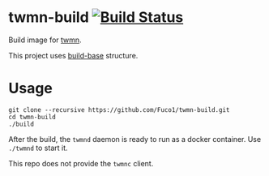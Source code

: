 # twmn-build [![Build Status](https://semaphoreci.com/api/v1/github-fuco1/twmn-build/branches/master/shields_badge.svg)](https://semaphoreci.com/github-fuco1/twmn-build)

Build image for [twmn](https://github.com/sboli/twmn).

This project uses [build-base](https://github.com/Fuco1/build-base) structure.

# Usage

``` shell
git clone --recursive https://github.com/Fuco1/twmn-build.git
cd twmn-build
./build
```

After the build, the `twmnd` daemon is ready to run as a docker
container.  Use `./twmnd` to start it.

This repo does not provide the `twmnc` client.

